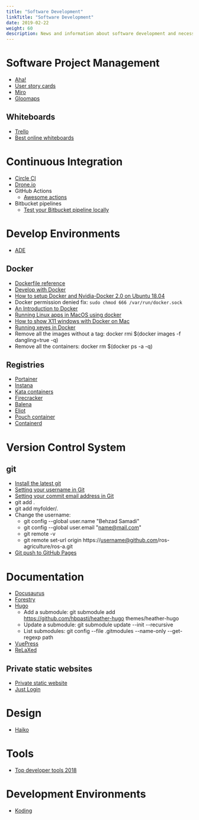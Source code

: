```yaml
---
title: "Software Development"
linkTitle: "Software Development"
date: 2019-02-22
weight: 60
description: News and information about software development and necessary tools
---
```


# Software Project Management

* [Aha!](https://www.aha.io/)
* [User story cards](https://www.agilebusiness.org/page/ProjectFramework_15_RequirementsandUserStories)
* [Miro](https://miro.com/)
* [Gloomaps](https://www.gloomaps.com/)

## Whiteboards

* [Trello](https://trello.com)
* [Best online whiteboards](https://zapier.com/blog/best-online-whiteboard/)

# Continuous Integration

* [Circle CI](http://circleci.com)
* [Drone.io](https://drone.io/)
* GitHub Actions
   * [Awesome actions](https://github.com/sdras/awesome-actions#github-pages)
* Bitbucket pipelines
   * [Test your Bitbucket pipeline locally](https://github.com/mserranom/bbrun)

# Develop Environments

* [ADE](https://ade-cli.readthedocs.io/en/latest/#)

## Docker

* [Dockerfile reference](https://docs.docker.com/engine/reference/builder/)
* [Develop with Docker](https://docs.docker.com/develop/)
* [How to setup Docker and Nvidia-Docker 2.0 on Ubuntu 18.04](https://cnvrg.io/how-to-setup-docker-and-nvidia-docker-2-0-on-ubuntu-18-04/)
* Docker permission denied fix: `sudo chmod 666 /var/run/docker.sock`
* [An Introduction to Docker](http://odewahn.github.io/docker-jumpstart/)
* [Running Linux apps in MacOS using docker](http://shanavasv.com/running-linux-apps-in-macos-using-docker/)
* [How to show X11 windows with Docker on Mac](https://medium.com/@mreichelt/how-to-show-x11-windows-within-docker-on-mac-50759f4b65cb)
* [Running xeyes in Docker](http://nelkinda.com/blog/xeyes-in-docker/)
* Remove all the images without a tag: docker rmi $(docker images -f dangling=true -q)
* Remove all the containers: docker rm $(docker ps -a -q)

## Registries

* [Portainer](https://www.portainer.io/)
* [Instana](https://www.instana.com/)
* [Kata containers](https://katacontainers.io/)
* [Firecracker](https://firecracker-microvm.github.io/)
* [Balena](https://www.balena.io/)
* [Eliot](https://docs.eliot.run/)
* [Pouch container](https://pouchcontainer.io/)
* [Containerd](https://containerd.io/)

# Version Control System

## git

- [Install the latest git](https://itsfoss.com/install-git-ubuntu/)
- [Setting your username in Git](https://help.github.com/articles/setting-your-username-in-git/)
- [Setting your commit email address in Git](https://help.github.com/articles/setting-your-commit-email-address-in-git/)
- git add .
- git add myfolder/.
- Change the username:
    - git config --global user.name "Behzad Samadi"
    - git config --global user.email "name@mail.com"
    - git remote -v
    - git remote set-url origin https://username@github.com/ros-agriculture/ros-a.git
- [Git push to GitHub Pages](https://devhints.io/travis-gh-pages)

# Documentation

- [Docusaurus](https://docusaurus.io/en/)
- [Forestry](https://forestry.io/)
- [Hugo](https://gohugo.io/)
    - Add a submodule: git submodule add https://github.com/hbpasti/heather-hugo themes/heather-hugo
    - Update a submodule: git submodule update --init --recursive
    - List submodules: git config --file .gitmodules --name-only --get-regexp path
- [VuePress](https://vuepress.vuejs.org/)
- [ReLaXed](https://github.com/RelaxedJS/ReLaXed)

## Private static websites

- [Private static website](https://github.com/TehShrike/private-static-website)
- [Just Login](http://justlogin.xyz/)

# Design

- [Haiko](https://www.haiku.ai/)

# Tools

- [Top developer tools 2018](https://stackshare.io/posts/top-developer-tools-2018)

# Development Environments
* [Koding](https://www.koding.com/)

